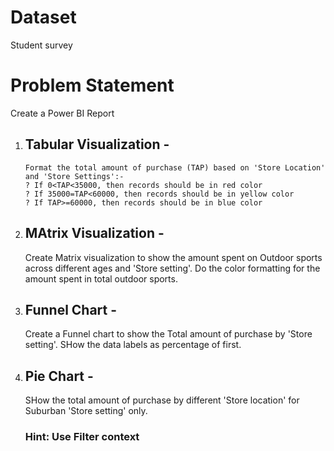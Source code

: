 # Dataset
  Student survey

# Problem Statement
Create a Power BI Report

1. ## Tabular Visualization - 
       Format the total amount of purchase (TAP) based on 'Store Location' and 'Store Settings':-
       ? If 0<TAP<35000, then records should be in red color
       ? If 35000=TAP<60000, then records should be in yellow color
       ? If TAP>=60000, then records should be in blue color

2. ## MAtrix Visualization - 
      Create Matrix visualization to show the amount spent on Outdoor sports across different ages and 'Store setting'. Do the color formatting for the amount spent in total outdoor sports.
     
3. ## Funnel Chart - 
      Create a Funnel chart to show the Total amount of purchase by 'Store setting'. SHow the data labels as percentage of first.
      
4. ## Pie Chart -
      SHow the total amount of purchase by different 'Store location' for Suburban 'Store setting' only.
      ### Hint: Use Filter context
